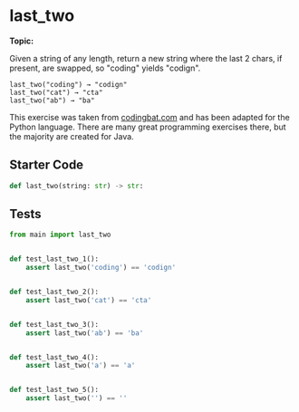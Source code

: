 # last_two
**Topic:** 



Given a string of any length, return a new string where the last 2 chars, if present, are swapped, so "coding" yields "codign".

```
last_two("coding") → "codign"
last_two("cat") → "cta"
last_two("ab") → "ba"
```

This exercise was taken from [codingbat.com](https://codingbat.com/prob/p194786) and has been adapted for the Python language. There are many great programming exercises there, but the majority are created for Java.

## Starter Code
```python
def last_two(string: str) -> str:
```

## Tests
```python
from main import last_two


def test_last_two_1():
    assert last_two('coding') == 'codign'


def test_last_two_2():
    assert last_two('cat') == 'cta'


def test_last_two_3():
    assert last_two('ab') == 'ba'


def test_last_two_4():
    assert last_two('a') == 'a'


def test_last_two_5():
    assert last_two('') == ''
```
